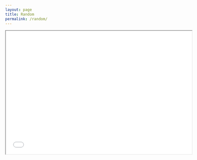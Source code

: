 ```yaml
---
layout: page
title: Random
permalink: /random/
---
```



<iframe src="html/animation.html" width="600" height="400"></iframe>
